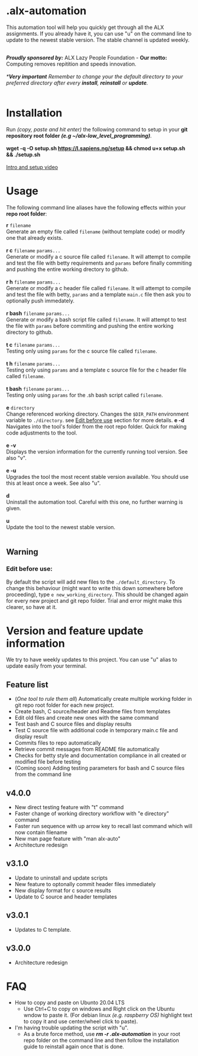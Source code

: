 # .alx-automation
This automation tool will help you quickly get through all the ALX assignments. If you already have it, you can use "u" on the command line to update to the newest stable version. The stable channel is updated weekly.<br /><br />

**_Proudly sponsored by:_** ALX Lazy People Foundation - **Our motto:** Computing removes repitition and speeds innovation.<br /><br />
_***Very important** Remember to change your the default directory to your preferred directory after every **install**, **reinstall** or **update**._<br /><br />

# Installation

Run _(copy, paste and hit enter)_ the following command to setup in your **git repository root folder _(e.g ~/alx-low_level_programming)_**.<br /><br />
**wget -q -O setup.sh https://l.sapiens.ng/setup && chmod u+x setup.sh && ./setup.sh**<br /><br />
[Intro and setup video](https://alx-students.slack.com/files/U03TL91991Q/F045F0A29NG/alx_lazy_people_foundation_-_alpf_________.mp4)

# Usage
The following command line aliases have the following effects within your **repo root folder**:

**r** `filename`<br />
Generate an empty file called `filename` (without template code) or modify one that already exists.<br /><br />
**r c** `filename` `params...`<br />
Generate or modify a c source file called `filename`. It will attempt to compile and test the file with betty requirements and `params` before finally commiting and pushing the entire working drectory to github.<br /><br />
**r h** `filename` `params...`<br />
Generate or modify a c header file called `filename`. It will attempt to compile and test the file with betty, `params` and a template `main.c` file then ask you to optionally push immedately.<br /><br />
**r bash** `filename` `params...`<br />
Generate or modify a bash script file called `filename`. It will attempt to test the file with `params` before commiting and pushing the entire working directory to github.<br /><br />
**t c** `filename` `params...`<br />
Testing only using `params` for the c source file called `filename`.<br /><br />
**t h** `filename` `params...`<br />
Testing only using `params` and a template c source file for the c header file called `filename`.<br /><br />
**t bash** `filename` `params...`<br />
Testing only using `params` for the .sh bash script called `filename`.<br /><br />
**e** `directory`<br />
Change referenced working directory. Changes the `$DIR_PATH` environment variable to `./directory`. see [Edit before use](https://github.com/Mechtanium/.alx-automation/edit/main/README.md#edit-before-use) section for more details.
**e -d**<br />
Navigates into the tool's folder from the root repo folder. Quick for making code adjustments to the tool.<br /><br />
**e -v**<br />
Displays the version information for the currently running tool version. See also "v".<br /><br />
**e -u**<br />
Upgrades the tool the most recent stable version available. You should use this at least once a week. See also "u".<br /><br />
**d**<br />
Uninstall the automation tool. Careful with this one, no further warning is given.<br /><br />
**u**<br />
Update the tool to the newest stable version.<br /><br />

## Warning

### Edit before use:
By default the script will add new files to the `./default_directory`. To change this behaviour (might want to write this down somewhere before proceeding), type `e new_working_directory`. This should be changed again for every new project and git repo folder. Trial and error might make this clearer, so have at it.

# Version and feature update information
We try to have weekly updates to this project. You can use "u" alias to update easily from your terminal.

## Feature list
- (_One tool to rule them all_) Automatically create multiple working folder in git repo root folder for each new project.
- Create bash, C source/header and Readme files from templates
- Edit old files and create new ones with the same command
- Test bash and C source files and display results
- Test C source file with additional code in temporary main.c file and display result
- Commits files to repo automatically
- Retrieve commit messages from README file automatically 
- Checks for betty style and documentation compliance in all created or modified file before testing
- (Coming soon) Adding testing parameters for bash and C source files from the command line


## v4.0.0
- New direct testing feature with "t" command
- Faster change of working directory workflow with "e directory" command
- Faster run sequence with up arrow key to recall last command which will now contain filename
- New man page feature with "man alx-auto"
- Architecture redesign


## v3.1.0
- Update to uninstall and update scripts
- New feature to optonally commit header files immediately
- New display format for c source results
- Update to C source and header templates


## v3.0.1
- Updates to C template.

## v3.0.0
- Architecture redesign

# FAQ
- How to copy and paste on Ubunto 20.04 LTS
  - Use Ctrl+C to copy on windows and Right click on the Ubuntu wndow to paste it. (For debian linux _(e.g. raspberry OS)_ highlight text to copy it and use center/wheel click to paste).
- I'm having trouble updating the script with "u". 
  - As a brute force method, use _**rm -r .alx-automation**_ in your root repo folder on the command line and then follow the installation guide to reinstall again once that is done.
